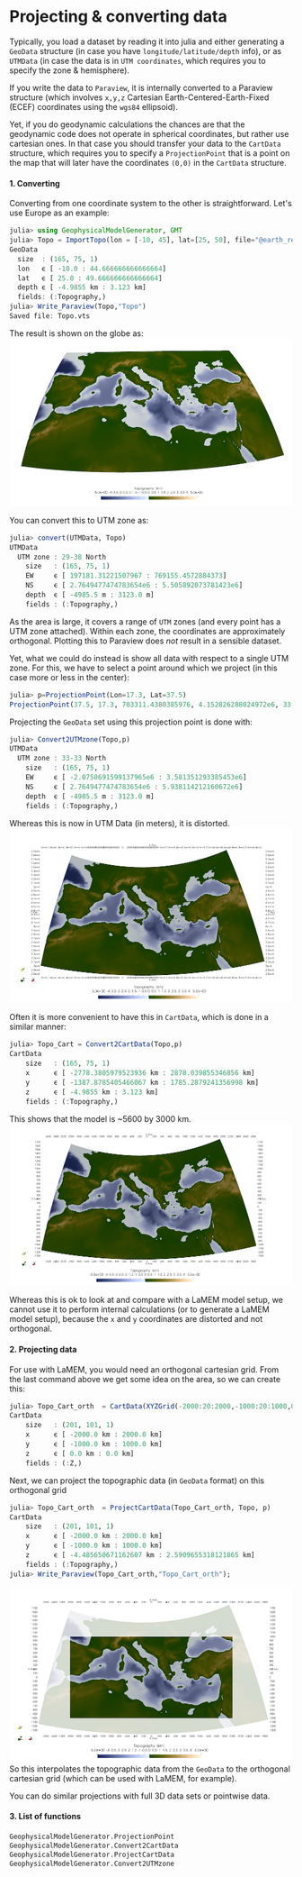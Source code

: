 # Projecting & converting data

Typically, you load a dataset by reading it into julia and either generating a `GeoData` structure (in case you have `longitude/latitude/depth` info), or as `UTMData` (in case the data is in `UTM coordinates`, which requires you to specify the zone & hemisphere).

If you write the data to `Paraview`, it is internally converted to a Paraview structure (which involves `x,y,z` Cartesian Earth-Centered-Earth-Fixed (ECEF) coordinates using the `wgs84` ellipsoid). 

Yet, if you do geodynamic calculations the chances are that the geodynamic code does not operate in spherical coordinates, but rather use cartesian ones. In that case you should transfer your data to the `CartData` structure, which requires you to specify a `ProjectionPoint` that is a point on the map that will later have the coordinates `(0,0)` in the `CartData` structure.


#### 1. Converting
Converting from one coordinate system to the other is straightforward. Let's use Europe as an example:

```julia
julia> using GeophysicalModelGenerator, GMT
julia> Topo = ImportTopo(lon = [-10, 45], lat=[25, 50], file="@earth_relief_20m")
GeoData 
  size  : (165, 75, 1)
  lon   ϵ [ -10.0 : 44.666666666666664]
  lat   ϵ [ 25.0 : 49.666666666666664]
  depth ϵ [ -4.9855 km : 3.123 km]
  fields: (:Topography,)
julia> Write_Paraview(Topo,"Topo")
Saved file: Topo.vts
```
The result is shown on the globe as: 
![Topo_Europe_GeoData](../assets/img/Topo_Europe_GeoData.png)

You can convert this to UTM zone as:
```julia
julia> convert(UTMData, Topo)
UTMData 
  UTM zone : 29-38 North
    size   : (165, 75, 1)
    EW     ϵ [ 197181.31221507967 : 769155.4572884373]
    NS     ϵ [ 2.7649477474783654e6 : 5.505892073781423e6]
    depth  ϵ [ -4985.5 m : 3123.0 m]
    fields : (:Topography,)
```
As the area is large, it covers a range of `UTM` zones (and every point has a UTM zone attached). Within each zone, the coordinates are approximately orthogonal. Plotting this to Paraview does *not* result in a sensible dataset.

Yet, what we could do instead is show all data with respect to a single UTM zone. For this, we have to select a point around which we project (in this case more or less in the center):

```julia
julia> p=ProjectionPoint(Lon=17.3, Lat=37.5)
ProjectionPoint(37.5, 17.3, 703311.4380385976, 4.152826288024972e6, 33, true)
```

Projecting the `GeoData` set using this projection point is done with:
```julia
julia> Convert2UTMzone(Topo,p)
UTMData 
  UTM zone : 33-33 North
    size   : (165, 75, 1)
    EW     ϵ [ -2.0750691599137965e6 : 3.581351293385453e6]
    NS     ϵ [ 2.7649477474783654e6 : 5.938114212160672e6]
    depth  ϵ [ -4985.5 m : 3123.0 m]
    fields : (:Topography,)
```
Whereas this is now in UTM Data (in meters), it is distorted. 
![Topo_Europe_UTMData](../assets/img/Topo_Europe_UTMData.png)

Often it is more convenient to have this in `CartData`, which is done in a similar manner:
```julia
julia> Topo_Cart = Convert2CartData(Topo,p)
CartData 
    size   : (165, 75, 1)
    x      ϵ [ -2778.3805979523936 km : 2878.039855346856 km]
    y      ϵ [ -1387.8785405466067 km : 1785.2879241356998 km]
    z      ϵ [ -4.9855 km : 3.123 km]
    fields : (:Topography,)
```
This shows that the model is ~5600 by 3000 km.
![Topo_Europe_CartData](../assets/img/Topo_Europe_CartData.png)

Whereas this is ok to look at and compare with a LaMEM model setup, we cannot use it to perform internal calculations (or to generate a LaMEM model setup), because the `x` and `y` coordinates are distorted and not orthogonal. 

#### 2. Projecting data
For use with LaMEM, you would need an orthogonal cartesian grid. From the last command above we get some idea on the area, so we can create this:
```julia
julia> Topo_Cart_orth  = CartData(XYZGrid(-2000:20:2000,-1000:20:1000,0))
CartData 
    size   : (201, 101, 1)
    x      ϵ [ -2000.0 km : 2000.0 km]
    y      ϵ [ -1000.0 km : 1000.0 km]
    z      ϵ [ 0.0 km : 0.0 km]
    fields : (:Z,)
```
Next, we can project the topographic data (in `GeoData` format) on this orthogonal grid
```julia
julia> Topo_Cart_orth  = ProjectCartData(Topo_Cart_orth, Topo, p)
CartData 
    size   : (201, 101, 1)
    x      ϵ [ -2000.0 km : 2000.0 km]
    y      ϵ [ -1000.0 km : 1000.0 km]
    z      ϵ [ -4.485650671162607 km : 2.5909655318121865 km]
    fields : (:Topography,)
julia> Write_Paraview(Topo_Cart_orth,"Topo_Cart_orth");    
```
![Topo_Europe_CartData_Proj](../assets/img/Topo_Europe_CartData_Proj.png)
So this interpolates the topographic data from the `GeoData` to the orthogonal cartesian grid (which can be used with LaMEM, for example).

You can do similar projections with full 3D data sets or pointwise data. 

#### 3. List of functions
```@docs
GeophysicalModelGenerator.ProjectionPoint
GeophysicalModelGenerator.Convert2CartData
GeophysicalModelGenerator.ProjectCartData
GeophysicalModelGenerator.Convert2UTMzone
```
